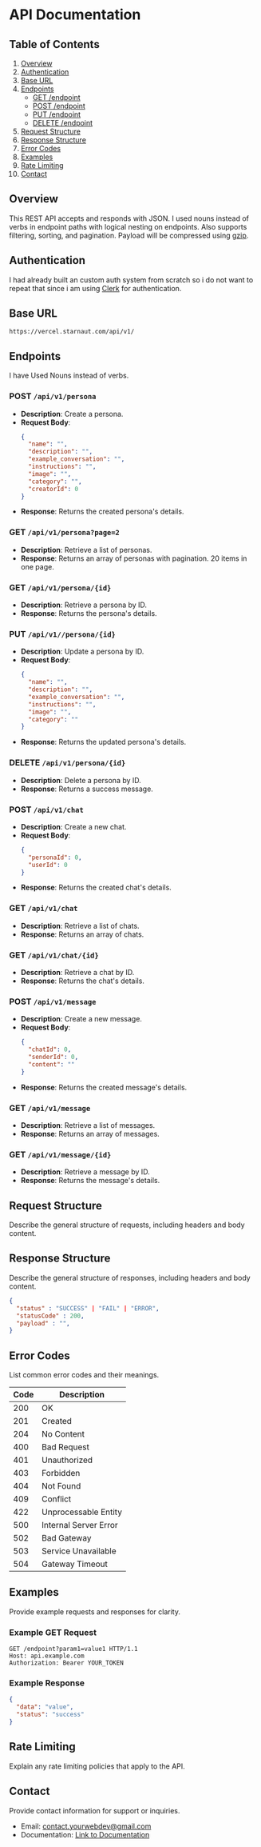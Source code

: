 # API Documentation

## Table of Contents

1. [Overview](#overview)
2. [Authentication](#authentication)
3. [Base URL](#base-url)
4. [Endpoints](#endpoints)
   - [GET /endpoint](#get-endpoint)
   - [POST /endpoint](#post-endpoint)
   - [PUT /endpoint](#put-endpoint)
   - [DELETE /endpoint](#delete-endpoint)
5. [Request Structure](#request-structure)
6. [Response Structure](#response-structure)
7. [Error Codes](#error-codes)
8. [Examples](#examples)
9. [Rate Limiting](#rate-limiting)
10. [Contact](#contact)

## Overview

This REST API accepts and responds with JSON. I used nouns instead of verbs in endpoint paths with logical nesting on endpoints. Also supports filtering, sorting, and pagination. Payload will be compressed using [gzip](https://www.npmjs.com/package/node-gzip).

## Authentication

I had already built an custom auth system from scratch so i do not want to repeat that since i am using [Clerk](https://clerk.com/docs/quickstarts/nextjs) for authentication.

## Base URL

```plaintext
https://vercel.starnaut.com/api/v1/
```

## Endpoints
I have Used Nouns instead of verbs.

### POST `/api/v1/persona`
- **Description**: Create a persona.
- **Request Body**:
  ```json
  {
    "name": "",
    "description": "",
    "example_conversation": "",
    "instructions": "",
    "image": "",
    "category": "",
    "creatorId": 0
  }
  ```
- **Response**: Returns the created persona's details.

### GET `/api/v1/persona?page=2`
- **Description**: Retrieve a list of personas.
- **Response**: Returns an array of personas with pagination. 20 items in one page.

### GET `/api/v1/persona/{id}`
- **Description**: Retrieve a persona by ID.
- **Response**: Returns the persona's details.

### PUT `/api/v1//persona/{id}`
- **Description**: Update a persona by ID.
- **Request Body**:
  ```json
  {
    "name": "",
    "description": "",
    "example_conversation": "",
    "instructions": "",
    "image": "",
    "category": ""
  }
  ```
- **Response**: Returns the updated persona's details.

### DELETE `/api/v1/persona/{id}`
- **Description**: Delete a persona by ID.
- **Response**: Returns a success message.

### POST `/api/v1/chat`
- **Description**: Create a new chat.
- **Request Body**:
  ```json
  {
    "personaId": 0,
    "userId": 0
  }
  ```
- **Response**: Returns the created chat's details.

### GET `/api/v1/chat`
- **Description**: Retrieve a list of chats.
- **Response**: Returns an array of chats.

### GET `/api/v1/chat/{id}`
- **Description**: Retrieve a chat by ID.
- **Response**: Returns the chat's details.

### POST `/api/v1/message`
- **Description**: Create a new message.
- **Request Body**:
  ```json
  {
    "chatId": 0,
    "senderId": 0,
    "content": ""
  }
  ```
- **Response**: Returns the created message's details.

### GET `/api/v1/message`
- **Description**: Retrieve a list of messages.
- **Response**: Returns an array of messages.

### GET `/api/v1/message/{id}`
- **Description**: Retrieve a message by ID.
- **Response**: Returns the message's details.

## Request Structure

Describe the general structure of requests, including headers and body content.

## Response Structure

Describe the general structure of responses, including headers and body content.

```json
{
  "status" : "SUCCESS" | "FAIL" | "ERROR",
  "statusCode" : 200,
  "payload" : "",
}
```

## Error Codes

List common error codes and their meanings.

| Code | Description           |
| ---- | --------------------- |
| 200  | OK                    |
| 201  | Created               |
| 204  | No Content            |
| 400  | Bad Request           |
| 401  | Unauthorized          |
| 403  | Forbidden             |
| 404  | Not Found             |
| 409  | Conflict              |
| 422  | Unprocessable Entity  |
| 500  | Internal Server Error |
| 502  | Bad Gateway           |
| 503  | Service Unavailable   |
| 504  | Gateway Timeout       |

## Examples

Provide example requests and responses for clarity.

### Example GET Request

```http
GET /endpoint?param1=value1 HTTP/1.1
Host: api.example.com
Authorization: Bearer YOUR_TOKEN
```

### Example Response

```json
{
  "data": "value",
  "status": "success"
}
```

## Rate Limiting

Explain any rate limiting policies that apply to the API.

## Contact

Provide contact information for support or inquiries.

- Email: contact.yourwebdev@gmail.com
- Documentation: [Link to Documentation](/README.md)
